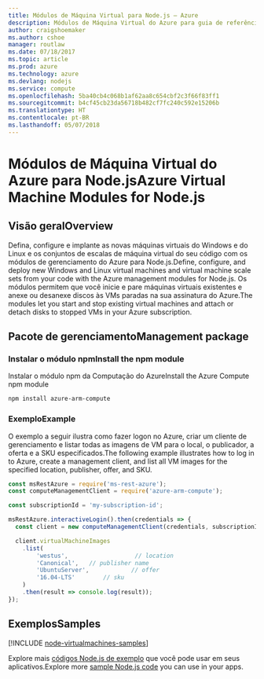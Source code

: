 ```yaml
---
title: Módulos de Máquina Virtual para Node.js – Azure
description: Módulos de Máquina Virtual do Azure para guia de referência do Node.js
author: craigshoemaker
ms.author: cshoe
manager: routlaw
ms.date: 07/18/2017
ms.topic: article
ms.prod: azure
ms.technology: azure
ms.devlang: nodejs
ms.service: compute
ms.openlocfilehash: 5ba40cb4c068b1af62aa8c654cbf2c3f66f83ff1
ms.sourcegitcommit: b4cf45cb23da56718b482cf7fc240c592e15206b
ms.translationtype: HT
ms.contentlocale: pt-BR
ms.lasthandoff: 05/07/2018
---
```

# <a name="azure-virtual-machine-modules-for-nodejs"></a><span data-ttu-id="ba40e-103">Módulos de Máquina Virtual do Azure para Node.js</span><span class="sxs-lookup"><span data-stu-id="ba40e-103">Azure Virtual Machine Modules for Node.js</span></span>

## <a name="overview"></a><span data-ttu-id="ba40e-104">Visão geral</span><span class="sxs-lookup"><span data-stu-id="ba40e-104">Overview</span></span>

<span data-ttu-id="ba40e-105">Defina, configure e implante as novas máquinas virtuais do Windows e do Linux e os conjuntos de escalas de máquina virtual do seu código com os módulos de gerenciamento do Azure para Node.js.</span><span class="sxs-lookup"><span data-stu-id="ba40e-105">Define, configure, and deploy new Windows and Linux virtual machines and virtual machine scale sets from your code with the Azure management modules for Node.js.</span></span> <span data-ttu-id="ba40e-106">Os módulos permitem que você inicie e pare máquinas virtuais existentes e anexe ou desanexe discos às VMs paradas na sua assinatura do Azure.</span><span class="sxs-lookup"><span data-stu-id="ba40e-106">The modules let you start and stop existing virtual machines and attach or detach disks to stopped VMs in your Azure subscription.</span></span>

## <a name="management-package"></a><span data-ttu-id="ba40e-107">Pacote de gerenciamento</span><span class="sxs-lookup"><span data-stu-id="ba40e-107">Management package</span></span>

### <a name="install-the-npm-module"></a><span data-ttu-id="ba40e-108">Instalar o módulo npm</span><span class="sxs-lookup"><span data-stu-id="ba40e-108">Install the npm module</span></span>

<span data-ttu-id="ba40e-109">Instalar o módulo npm da Computação do Azure</span><span class="sxs-lookup"><span data-stu-id="ba40e-109">Install the Azure Compute npm module</span></span>

```bash
npm install azure-arm-compute
```   

### <a name="example"></a><span data-ttu-id="ba40e-110">Exemplo</span><span class="sxs-lookup"><span data-stu-id="ba40e-110">Example</span></span>

<span data-ttu-id="ba40e-111">O exemplo a seguir ilustra como fazer logon no Azure, criar um cliente de gerenciamento e listar todas as imagens de VM para o local, o publicador, a oferta e a SKU especificados.</span><span class="sxs-lookup"><span data-stu-id="ba40e-111">The following example illustrates how to log in to Azure, create a management client, and list all VM images for the specified location, publisher, offer, and SKU.</span></span>

```javascript
const msRestAzure = require('ms-rest-azure');
const computeManagementClient = require('azure-arm-compute');

const subscriptionId = 'my-subscription-id';

msRestAzure.interactiveLogin().then(credentials => {
  const client = new computeManagementClient(credentials, subscriptionId);

  client.virtualMachineImages
    .list(
        'westus',                   // location
        'Canonical',   // publisher name
        'UbuntuServer',            // offer
        '16.04-LTS'        // sku
    )
    .then(result => console.log(result));
});
```

## <a name="samples"></a><span data-ttu-id="ba40e-112">Exemplos</span><span class="sxs-lookup"><span data-stu-id="ba40e-112">Samples</span></span>

[!INCLUDE [node-virtualmachines-samples](../docs-ref-conceptual/includes/virtualmachines-samples.md)]

<span data-ttu-id="ba40e-113">Explore mais [códigos Node.js de exemplo](https://azure.microsoft.com/resources/samples/?platform=nodejs) que você pode usar em seus aplicativos.</span><span class="sxs-lookup"><span data-stu-id="ba40e-113">Explore more [sample Node.js code](https://azure.microsoft.com/resources/samples/?platform=nodejs) you can use in your apps.</span></span>
